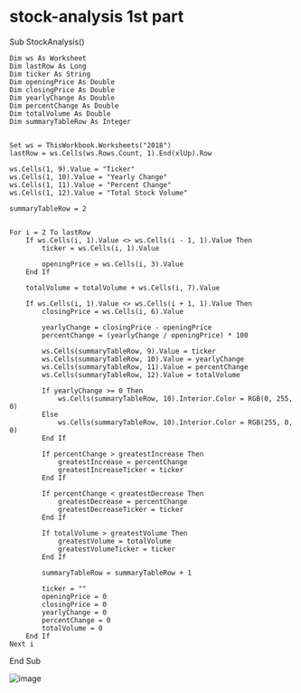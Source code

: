 # stock-analysis 1st part
Sub StockAnalysis()

    Dim ws As Worksheet
    Dim lastRow As Long
    Dim ticker As String
    Dim openingPrice As Double
    Dim closingPrice As Double
    Dim yearlyChange As Double
    Dim percentChange As Double
    Dim totalVolume As Double
    Dim summaryTableRow As Integer
    
    
    Set ws = ThisWorkbook.Worksheets("2018")
    lastRow = ws.Cells(ws.Rows.Count, 1).End(xlUp).Row
    
    ws.Cells(1, 9).Value = "Ticker"
    ws.Cells(1, 10).Value = "Yearly Change"
    ws.Cells(1, 11).Value = "Percent Change"
    ws.Cells(1, 12).Value = "Total Stock Volume"
 
    summaryTableRow = 2
   
    
    For i = 2 To lastRow
        If ws.Cells(i, 1).Value <> ws.Cells(i - 1, 1).Value Then
            ticker = ws.Cells(i, 1).Value
            
            openingPrice = ws.Cells(i, 3).Value
        End If
        
        totalVolume = totalVolume + ws.Cells(i, 7).Value
    
        If ws.Cells(i, 1).Value <> ws.Cells(i + 1, 1).Value Then
            closingPrice = ws.Cells(i, 6).Value
    
            yearlyChange = closingPrice - openingPrice
            percentChange = (yearlyChange / openingPrice) * 100
         
            ws.Cells(summaryTableRow, 9).Value = ticker
            ws.Cells(summaryTableRow, 10).Value = yearlyChange
            ws.Cells(summaryTableRow, 11).Value = percentChange
            ws.Cells(summaryTableRow, 12).Value = totalVolume
            
            If yearlyChange >= 0 Then
                ws.Cells(summaryTableRow, 10).Interior.Color = RGB(0, 255, 0)
            Else
                ws.Cells(summaryTableRow, 10).Interior.Color = RGB(255, 0, 0)
            End If
           
            If percentChange > greatestIncrease Then
                greatestIncrease = percentChange
                greatestIncreaseTicker = ticker
            End If
            
            If percentChange < greatestDecrease Then
                greatestDecrease = percentChange
                greatestDecreaseTicker = ticker
            End If
            
            If totalVolume > greatestVolume Then
                greatestVolume = totalVolume
                greatestVolumeTicker = ticker
            End If
    
            summaryTableRow = summaryTableRow + 1
            
            ticker = ""
            openingPrice = 0
            closingPrice = 0
            yearlyChange = 0
            percentChange = 0
            totalVolume = 0
        End If
    Next i
    
   
End Sub

![image](https://github.com/Cindymp/stock-analysis/assets/135760131/aa14ba86-f429-438c-af45-fc1b229810fe)
